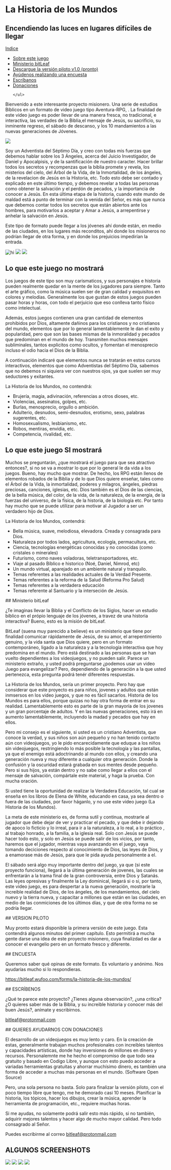 # La Historia de los Mundos
## Encendiendo las luces en lugares difíciles de llegar

<nav class="navbar navbar-expand-lg navbar-light bg-light">
  <a class="navbar-brand" href="#">Indice</a>


  <div class="collapse navbar-collapse" id="navbarSupportedContent">
    <ul class="navbar-nav mr-auto">
      <li class="nav-item active">
        <a class="nav-link" href="#">Sobre este juego <span class="sr-only"></span></a>
      </li>
      <li class="nav-item active">
        <a class="nav-link" href="#bitleaf">Ministerio bitLeaf<span class="sr-only"></span></a>
      </li>
      <li class="nav-item">
        <a class="nav-link" href="#piloto">Descargue la versión piloto v1.0 (pronto)</a>
      </li>
     <li class="nav-item">
        <a class="nav-link" href="#encuesta">Ayúdenos realizando una encuesta</a>
      </li>
     <li class="nav-item">
        <a class="nav-link" href="#escribenos">Escríbanos</a>
      </li>
      <li class="nav-item">
        <a class="nav-link" href="#donacion">Donaciones</a>
      </li>

    </ul>

  </div>
</nav>


Bienvenido a este interesante proyecto misionero. Una serie de estudios Bíblicos en un formato de video juego tipo Aventura-RPG, .
La finalidad de este video juego es poder llevar de una manera fresca,  no tradicional, e interactiva, las verdades de la Biblia,el mensaje de Jesús, su sacrificio, su inminente regreso, el sábado de descanso, y los 10 mandamientos a las nuevas generaciones de Jóvenes. 

<img src="Images/Introv1.JPG"/>

Soy un Adventista del Séptimo Día, y creo con todas mis fuerzas que debemos hablar sobre los 3 Ángeles, acerca del Juicio Investigador, de Daniel y Apocalpisis, y de la santificación de nuestro caracter. Hacer brillar todos los secretos y recompenzas que la biblia promete y revela, los misterios del cielo, del Árbol de la Vida, de la Inmortalidad, de los ángeles, de la revelacion de Jesús en la Historia, etc. Todo esto debe ser contado y explicado en este último tiempo,  y debemos revelar a todas las personas como obtener la salvación y el perdón de pecados, y la importancia de conocer a Jesús. En esta última etapa de la historia, cuando este mundo de maldad está a punto de terminar con la venida del Señor, es más que nunca que debemos contar todos los secretos que están abiertos ante los hombres, para motivarlos a aceptar y Amar a Jesús, a arrepentirse y anhelar la salvación en Jesús.

Este tipo de formato puede llegar a los jóvenes ahí donde están, en medio de las ciudades, en los lugares más reconditos, ahí donde los misioneros no podrían llegar de otra forma, y en donde los prejuicios impedirían la entrada. 


<img src="Images/Intro1scene1.png" alt="hi" class="inline"/>
<img src="Images/c1a.jpg"/>
<img src="Images/c2a.jpg"/>

## Lo que este juego no mostrará

Los juegos de este tipo son muy carismaticos, y sus personajes e historia pueden realmente quedar en la mente de los jugadores para siempre. Tanto el arte gráfico, como la música suelen ser de gran calidad y exquisitos en colores y melodías.  Generalmente los que gustan de estos juegos pueden pasar horas y horas, con todo el perjuicio que eso conlleva tanto físico como intelectual.

Además, estos juegos contienen una gran cantidad de elementos prohibidos por Dios, altamente dañinos para los cristianos y no cristianos del mundo,  elementos que por lo general lamentablemente le dan el exito y popularidad, pero que son las bases mismas de la inmoralidad y pecados que predominan en el mundo de hoy. Transmiten muchos mensajes subliminales, tantos explicitos como ocultos, y fomentan el menosprecio incluso el odio hacia el Dios de la Biblia.

A continuación indicaré que elementos nunca se tratarán en estos cursos interactivos, elementos que como Adventistas del Séptimo Día, sabemos que no debemos ni siquiera ver con nuestros ojos, ya que suelen ser muy seductores y exitantes. 

La Historia de los Mundos, no contendrá:

  - Brujería, magia, adivinación, referencias a otros dioses, etc.
  - Violencias, asesinatos, golpes, etc.
  - Burlas, menosprecio, orgullo o ambición.
  - Adulterio, desnudos, semi-desnudos, erotismo, sexo, palabras sugerentes,  etc.
  - Homosexualismo, lesbianismo, etc.
  - Robos, mentiras, envidia, etc.
  - Competencia, rivalidad, etc.

## Lo que este juego SI mostrará

Muchos se preguntarán, ¿que mostrará el juego para que sea atractivo entonces?, si no se va a mostrar lo que por lo general le da vida a los juegos. Bueno, hay mucho que mostrar. De hecho, los RPG están llenos de elementos robados de la Biblia y de lo que Dios quiere enseñar, tales como el Árbol de la Vida, la inmortalidad, poderes y milagros, ángeles, piedras preciosas, canciones, iglesias, etc. Dios también es el Dios de las ciencias, de la bella música, del color, de la vida, de la naturaleza, de la energía, de la fuerzas del universo, de la física, de la historia, de la biología etc. Por tanto hay mucho que se puede utilizar para motivar al Jugador a ser un verdadero hijo de Dios.

La Historia de los Mundos, contendrá:

  - Bella música, suave, melodiosa, elevadora. Creada y consagrada para Dios.
  - Naturaleza por todos lados, agricultura, ecología, permacultura, etc.
  - Ciencia, tecnologías energéticas conocidas y no conocidas (como cristales o minerales)
  - Futurismo, como naves voladoras, teletransportadores, etc.
  - Viaje al pasado Bíblico e historico (Noé, Daniel, Nimrod, etc)
  - Un mundo virtual, aparejado en un ambiente natural y tranquilo.
  - Temas referentes a las realidades actuales de la Verdad Presente.
  - Temas referentes a la reforma de la Salud (Reforma Pro Salud)
  - Temas referentes a la verdadera educación
  - Temas referente al Santuario y la interseción de Jesús.
  
<A NAME="bitleaf">
## Ministerio bitLeaf

¿Te imaginas llevar la Biblia y el Conflicto de los Siglos, hacer un estudio bíblico en el própio lenguaje de los jóvenes, a travez de una historia interactiva? Bueno, esto es la misión de bitLeaf.

BitLeaf (suena muy parecido a believe) es un ministerio que tiene por finalidad comunicar rápidamente de Jesús, de su amor, el arrepentimiento genuino, y la vida santa que Dios quiere, pero en un formato contemporáneo, ligado a la naturaleza y a la tecnología interactiva que hoy predomina en el mundo. Pero está destinado a las personas que se han vuelto dependientes a los videojuegos, y no pueden salir. Parece un ministerio extraño, y usted podrá preguntarse ¿podemos usar un video Juego para evangelizar? Pero, dependiendo de la generación a la que usted pertenezca, esta pregunta podrá tenér diferentes respuestas.

La Historia de los Mundos, sería un primer proyecto. Pero hay que considerar que este proyecto es para niños, jovenes y adultos que están inmsersos en los video juegos, y que no es fácil sacarlos. Historia de los Mundos es para ellos, porque quizas no hay otra forma de entrar en su realidad. Lamentablemente esto es parte de la gran mayoría de los jovenes y un gran porcentaje de adultos. Y en las nuevas generaciones, esto irá en aumento lamentablemente, incluyendo la madad y pecados que hay en ellos.

Pero mi consejo es el siguiente, si usted es un cristiano Adventista, que conoce la verdad,  y sus niños son aún pequeño y no han tenido contacto aún con videojuegos,  yo le pido encarecidamente que eduque a los niños sin videojuegos, restringiendo lo más posible la tecnología y las pantallas, ya que el enemigo está adoctrinando al mundo con ellos, y creando una generación nueva y muy diferente a cualquier otra generación. Donde la confusión y la oscuridad estará grabada en sus mentes desde pequeño. Pero si sus hijos, ya están dentro y no sabe como llegar a ellos con el mensaje de salvación, compártale este material, y haga la prueba. Con mucha oración.

Si usted tiene la oportunidad de realizar la Verdadera Educación, tal cual se enseña en los libros de Elena de White, educando en casa, ya sea dentro o fuera de las ciudades,  por favor háganlo, y no use este video juego (La Historia de los Mundos).

La meta de este ministerio es, de forma sutil y continua, mostrarle al jugador que debe dejar de
ver y practicar el pecado, y que debe ir dejando de apoco lo ficticio y lo irreal, para ir a la naturaleza, a lo real, a lo práctico , al trabajo honrado, a la familia, a la iglesia real. Solo con Jesús se puede hacer todo esto, y solo en Jesús se puede salir de los vicios, por tanto, haremos que el jugador, mientras vaya avanzando en el juego, vaya tomando deciciones respecto al conocimiento de Dios,  las leyes de Dios, y a enamorase más de Jesús, para que le pida ayuda personalmente a el.

El sábado será algo muy importante dentro del juego, ya que (si este proyecto funciona), llegará a la última generación de jovenes, las cuales se enfrentarán a la trama final de la gran controversia, entre Dios y Satanás. Las leyes opresivas y finalmente la Ley dominical, llegará si o si, por tanto, este video juego, es para despertar a la nueva generación, mostrarle la increible realidad de Dios, de los ángeles, de los mandamientos, del cielo nuevo y la tierra nueva, y capacitar a millones que están en las ciudades, en medio de las conmiciones de los últimos días, y que de otra forma no se podría llegar.

<A NAME="piloto">
## VERSION PILOTO

Muy pronto estará disponible la primera versión de este juego. Esta contendrá algunos minutos del primer capítulo. Esto permitirá a mucha gente darse una idea de este proyecto misionero, cuya finalizdad es dar a conocer el evangelio pero en un formato fresco y diferente.


<A NAME="encuesta">
## ENCUESTA

Queremos saber qué opinas de este formato. Es voluntario y anónimo. Nos ayudarías mucho si lo respondieras.

<a class="nav-link" href="https://bitleaf.wufoo.com/forms/la-historia-de-los-mundos/ ">https://bitleaf.wufoo.com/forms/la-historia-de-los-mundos/ </a>


<A NAME="escribenos">
## ESCRÍBENOS

¿Qué te parece este proyecto? ¿Tienes alguna observación?, ¿una crítica? ¿O quieres saber más de la Biblia, y su increible historia y conocer más del buen Jesús?, anímate y escribirnos. 

bitleaf@protonmail.com


<A NAME="donacion">
## QUIERES AYUDARNOS CON DONACIONES

El desarrollo de un videojuegos es muy lento y caro. En la creación de estas, generalmente trabajan muchos profesionales con increibles talentos y capacidades artísticas, donde hay inversiones de millones en dinero y recursos.  Personalemnte me he hecho el compromiso de que todo sea gratuito y basado en Codigo Libre, y aunque con esto puedo acceder a variadas herramientas gratuitas y ahorrar muchísimo dinero,  es también una forma de acceder a muchas más personas en el mundo. (Software Open Source)

 Pero, una sola persona no basta. Solo para finalizar la versión piloto, con el poco tiempo libre que tengo, me he demorado casi 10 meses. Planificar la historia, los tópicos, hacer los dibujos, crear la música, aprender la herramienta de programación, etc., requiere  muchas horas. 

 Si me ayudas, no solamente podrá salir esto más rápido, si no también, adquirir mejores talentos y hacer algo de mucho mayor calidad. Pero todo consagrado al Señor.

Puedes escribirme al correo bitleaf@protonmail.com

## ALGUNOS SCREENSHOTS

<img src="Images/Captura1.JPG"/>
<img src="Images/Captura2.JPG"/>
<img src="Images/Captura3.JPG"/>
<img src="Images/Captura4.JPG"/>
